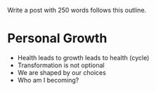 Write a post with 250 words follows this outline.


# Personal Growth

* Health leads to growth leads to health (cycle)
* Transformation is not optional
* We are shaped by our choices
* Who am I becoming?

